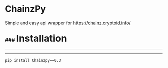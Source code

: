 # ChainzPy
Simple and easy api wrapper for https://chainz.cryptoid.info/

### ### <span style="font-size:30;">Installation</span>
---

---
```markdown
pip install Chainzpy==0.3
```



